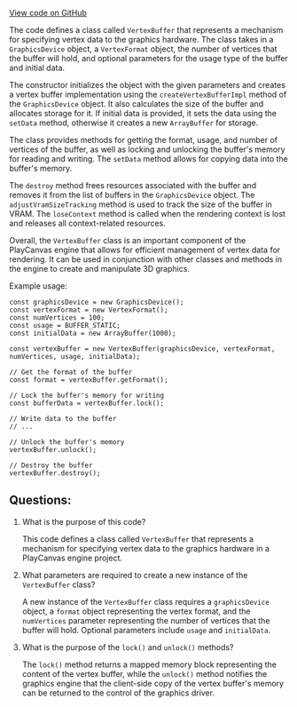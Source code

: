 [View code on GitHub](https://github.com/playcanvas/engine/src/platform/graphics/vertex-buffer.js)

The code defines a class called `VertexBuffer` that represents a mechanism for specifying vertex data to the graphics hardware. The class takes in a `GraphicsDevice` object, a `VertexFormat` object, the number of vertices that the buffer will hold, and optional parameters for the usage type of the buffer and initial data. 

The constructor initializes the object with the given parameters and creates a vertex buffer implementation using the `createVertexBufferImpl` method of the `GraphicsDevice` object. It also calculates the size of the buffer and allocates storage for it. If initial data is provided, it sets the data using the `setData` method, otherwise it creates a new `ArrayBuffer` for storage. 

The class provides methods for getting the format, usage, and number of vertices of the buffer, as well as locking and unlocking the buffer's memory for reading and writing. The `setData` method allows for copying data into the buffer's memory. 

The `destroy` method frees resources associated with the buffer and removes it from the list of buffers in the `GraphicsDevice` object. The `adjustVramSizeTracking` method is used to track the size of the buffer in VRAM. The `loseContext` method is called when the rendering context is lost and releases all context-related resources. 

Overall, the `VertexBuffer` class is an important component of the PlayCanvas engine that allows for efficient management of vertex data for rendering. It can be used in conjunction with other classes and methods in the engine to create and manipulate 3D graphics. 

Example usage:

```
const graphicsDevice = new GraphicsDevice();
const vertexFormat = new VertexFormat();
const numVertices = 100;
const usage = BUFFER_STATIC;
const initialData = new ArrayBuffer(1000);

const vertexBuffer = new VertexBuffer(graphicsDevice, vertexFormat, numVertices, usage, initialData);

// Get the format of the buffer
const format = vertexBuffer.getFormat();

// Lock the buffer's memory for writing
const bufferData = vertexBuffer.lock();

// Write data to the buffer
// ...

// Unlock the buffer's memory
vertexBuffer.unlock();

// Destroy the buffer
vertexBuffer.destroy();
```
## Questions: 
 1. What is the purpose of this code?
    
    This code defines a class called `VertexBuffer` that represents a mechanism for specifying vertex data to the graphics hardware in a PlayCanvas engine project.

2. What parameters are required to create a new instance of the `VertexBuffer` class?
    
    A new instance of the `VertexBuffer` class requires a `graphicsDevice` object, a `format` object representing the vertex format, and the `numVertices` parameter representing the number of vertices that the buffer will hold. Optional parameters include `usage` and `initialData`.

3. What is the purpose of the `lock()` and `unlock()` methods?
    
    The `lock()` method returns a mapped memory block representing the content of the vertex buffer, while the `unlock()` method notifies the graphics engine that the client-side copy of the vertex buffer's memory can be returned to the control of the graphics driver.